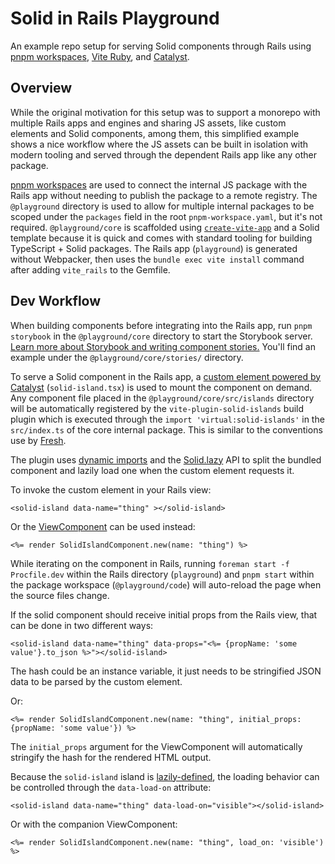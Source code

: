# Solid in Rails Playground

An example repo setup for serving Solid components through Rails using [pnpm workspaces](https://pnpm.io/workspaces), [Vite Ruby](https://vite-ruby.netlify.app/), and [Catalyst](https://github.github.io/catalyst/).

## Overview

While the original motivation for this setup was to support a monorepo with multiple Rails apps and engines and sharing JS assets, like custom elements and Solid components, among them, this simplified example shows a nice workflow where the JS assets can be built in isolation with modern tooling and served through the dependent Rails app like any other package.

[pnpm workspaces](https://pnpm.io/workspaces) are used to connect the internal JS package with the Rails app without needing to publish the package to a remote registry. The `@playground` directory is used to allow for multiple internal packages to be scoped under the `packages` field in the root `pnpm-workspace.yaml`, but it's not required. `@playground/core` is scaffolded using [`create-vite-app`](https://vitejs.dev/guide/#scaffolding-your-first-vite-project) and a Solid template because it is quick and comes with standard tooling for building TypeScript + Solid packages. The Rails app (`playground`) is generated without Webpacker, then uses the `bundle exec vite install` command after adding `vite_rails` to the Gemfile.

## Dev Workflow

When building components before integrating into the Rails app, run `pnpm storybook` in the `@playground/core` directory to start the Storybook server. [Learn more about Storybook and writing component stories.](https://storybook.js.org/docs/solid/writing-stories/introduction) You'll find an example under the `@playground/core/stories/` directory.

To serve a Solid component in the Rails app, a [custom element powered by Catalyst](https://github.github.io/catalyst/) (`solid-island.tsx`) is used to mount the component on demand. Any component file placed in the `@playground/core/src/islands` directory will be automatically registered by the `vite-plugin-solid-islands` build plugin which is executed through the `import 'virtual:solid-islands'` in the `src/index.ts` of the core internal package. This is similar to the conventions use by [Fresh](https://fresh.deno.dev/docs/concepts/islands).

The plugin uses [dynamic imports](https://developer.mozilla.org/en-US/docs/Web/JavaScript/Reference/Statements/import#Dynamic_Imports) and the [Solid.lazy](https://www.solidjs.com/docs/latest/api#lazy) API to split the bundled component and lazily load one when the custom element requests it.

To invoke the custom element in your Rails view:

```erb
<solid-island data-name="thing" ></solid-island>
```

Or the [ViewComponent](https://github.com/github/view_component) can be used instead:

```erb
<%= render SolidIslandComponent.new(name: "thing") %>
```

While iterating on the component in Rails, running `foreman start -f Procfile.dev` within the Rails directory (`playground`) and `pnpm start` within the package workspace (`@playground/code`) will auto-reload the page when the source files change.

If the solid component should receive initial props from the Rails view, that can be done in two different ways:

```erb
<solid-island data-name="thing" data-props="<%= {propName: 'some value'}.to_json %>"></solid-island>
```

The hash could be an instance variable, it just needs to be stringified JSON data to be parsed by the custom element.

Or:

```erb
<%= render SolidIslandComponent.new(name: "thing", initial_props: {propName: 'some value'}) %>
```

The `initial_props` argument for the ViewComponent will automatically stringify the hash for the rendered HTML output.

Because the `solid-island` island is [lazily-defined](https://github.github.io/catalyst/guide/lazy-elements/), the loading behavior can be controlled through the `data-load-on` attribute:

```erb
<solid-island data-name="thing" data-load-on="visible"></solid-island>
```

Or with the companion ViewComponent:

```erb
<%= render SolidIslandComponent.new(name: "thing", load_on: 'visible') %>
```
